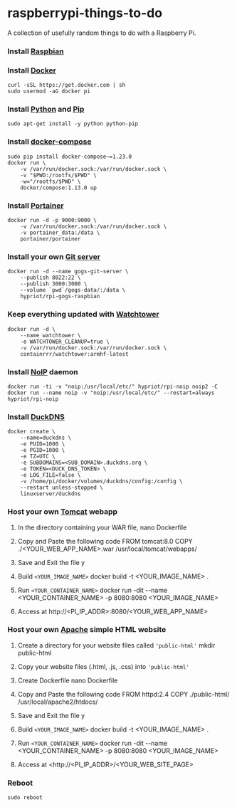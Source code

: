 # raspberrypi-things-to-do

A collection of usefully random things to do with a Raspberry Pi.

### Install [Raspbian](https://www.raspberrypi.org/downloads/raspbian/)

### Install [Docker](https://www.docker.com/)
    curl -sSL https://get.docker.com | sh
    sudo usermod -aG docker pi

### Install [Python](https://www.python.org/) and [Pip](https://www.pypa.io)
    sudo apt-get install -y python python-pip

### Install [docker-compose](https://docs.docker.com/compose/)
    sudo pip install docker-compose~=1.23.0
    docker run \
        -v /var/run/docker.sock:/var/run/docker.sock \
        -v "$PWD:/rootfs/$PWD" \
        -w="/rootfs/$PWD" \
        docker/compose:1.13.0 up

### Install [Portainer](https://www.portainer.io/)
    docker run -d -p 9000:9000 \
        -v /var/run/docker.sock:/var/run/docker.sock \
        -v portainer_data:/data \
        portainer/portainer

### Install your own [Git server](https://gogs.io/)
    docker run -d --name gogs-git-server \
        --publish 8022:22 \
        --publish 3000:3000 \
        --volume `pwd`/gogs-data/:/data \
        hypriot/rpi-gogs-raspbian

### Keep everything updated with [Watchtower](https://containrrr.github.io/watchtower/)
    docker run -d \
        --name watchtower \
        -e WATCHTOWER_CLEANUP=true \
        -v /var/run/docker.sock:/var/run/docker.sock \
        containrrr/watchtower:armhf-latest

### Install [NoIP](https://www.noip.com/) daemon
    docker run -ti -v "noip:/usr/local/etc/" hypriot/rpi-noip noip2 -C
    docker run --name noip -v "noip:/usr/local/etc/" --restart=always hypriot/rpi-noip

### Install [DuckDNS](https://www.duckdns.org/)
    docker create \
        --name=duckdns \
        -e PUID=1000 \
        -e PGID=1000 \
        -e TZ=UTC \
        -e SUBDOMAINS=<SUB_DOMAIN>.duckdns.org \
        -e TOKEN=<DUCK_DNS_TOKEN> \
        -e LOG_FILE=false \
        -v /home/pi/docker/volumes/duckdns/config:/config \
        --restart unless-stopped \
        linuxserver/duckdns

### Host your own [Tomcat](https://hub.docker.com/_/tomcat) webapp

1. In the directory containing your WAR file,
        nano Dockerfile

2. Copy and Paste the following code
        FROM tomcat:8.0
        COPY ./<YOUR_WEB_APP_NAME>.war /usr/local/tomcat/webapps/

3. Save and Exit the file
        <Ctrl-x>y<Enter>

4. Build `<YOUR_IMAGE_NAME>`
        docker build -t <YOUR_IMAGE_NAME> .

5. Run `<YOUR_CONTAINER_NAME>`
        docker run -dit --name <YOUR_CONTAINER_NAME> -p 8080:8080 <YOUR_IMAGE_NAME>

6. Access at
        http://<PI_IP_ADDR>:8080/<YOUR_WEB_APP_NAME>

### Host your own [Apache](https://hub.docker.com/_/httpd) simple HTML website

1. Create a directory for your website files called `'public-html'`
        mkdir public-html

2. Copy your website files (.html, .js, .css) into `'public-html'`

3. Create Dockerfile
        nano Dockerfile

4. Copy and Paste the following code
        FROM httpd:2.4
        COPY ./public-html/ /usr/local/apache2/htdocs/

5. Save and Exit the file
        <Ctrl-x>y<Enter>

6. Build `<YOUR_IMAGE_NAME>`
        docker build -t <YOUR_IMAGE_NAME> .

7. Run `<YOUR_CONTAINER_NAME>`
        docker run -dit --name <YOUR_CONTAINER_NAME> -p 8080:8080 <YOUR_IMAGE_NAME>

8. Access at
        <http://<PI_IP_ADDR>/<YOUR_WEB_SITE_PAGE>
        
### Reboot
    sudo reboot
